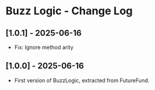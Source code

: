 # Buzz Logic - Change Log

## [1.0.1] - 2025-06-16

- Fix: Ignore method arity

## [1.0.0] - 2025-06-16

- First version of BuzzLogic, extracted from FutureFund.
